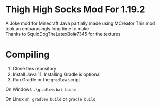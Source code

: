 # Thigh High Socks Mod For 1.19.2
A Joke mod for Minecraft Java partially made using MCreator
This mod took an embarasingly long time to make
<br> Thanks to SquidDogTheLatexBoi#7345 for the textures

# Compiling

1. Clone this repository
2. Install Java 11. Installing Gradle is optional
3. Run Gradle or the `gradlew` script

On Windows
`.\gradlew.bat build`

On Linux
`sh gradlew build`
or `gradle build`
